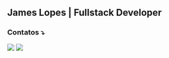 

<div>


   ## James Lopes | Fullstack Developer

     
<!--    
### Linguagens ⤵    
 <div style="display: inline_block">
     <img align="center" alt="TS" height="30" width="40" src="https://raw.githubusercontent.com/devicons/devicon/master/icons/typescript/typescript-plain.svg">
   <img align="center" alt="JS" height="30" width="40" src="https://raw.githubusercontent.com/devicons/devicon/master/icons/javascript/javascript-plain.svg">
      <img align="center" alt="PHP" height="30" width="40" src="https://raw.githubusercontent.com/devicons/devicon/master/icons/php/php-original.svg">
 </div> <br>
 
### Front-End ⤵  
  <div style="display: inline_block">
  <img align="center" alt="HTML" height="30" width="40" src="https://raw.githubusercontent.com/devicons/devicon/master/icons/html5/html5-original.svg">
  <img align="center" alt="CSS" height="30" width="40" src="https://raw.githubusercontent.com/devicons/devicon/master/icons/css3/css3-original.svg">
  

  <img align="center" alt="React" height="30" width="40" src="https://raw.githubusercontent.com/devicons/devicon/1119b9f84c0290e0f0b38982099a2bd027a48bf1/icons/react/react-original-wordmark.svg">
  <img align="center" alt="Next" height="30" width="40" src="https://raw.githubusercontent.com/devicons/devicon/1119b9f84c0290e0f0b38982099a2bd027a48bf1/icons/nextjs/nextjs-original.svg">
  <img align="center" alt="MUI" height="30" width="40" src="https://raw.githubusercontent.com/devicons/devicon/master/icons/materialui/materialui-original.svg">
    <img align="center" alt="Bootstrap" height="30" width="40" src="https://raw.githubusercontent.com/devicons/devicon/master/icons/bootstrap/bootstrap-original.svg">
      <img align="center" alt="Styled" height="30" width="40" src="https://miro.medium.com/max/318/1*7jRD5QhgARucFKvRHFxpOg.png">
    <img align="center" alt="Chakra" height="30" width="40" src="https://media.graphassets.com/91q3gAEGSh6HCrpnPgxS">
      <img align="center" alt="Figma" height="30" width="40" src="https://raw.githubusercontent.com/devicons/devicon/1119b9f84c0290e0f0b38982099a2bd027a48bf1/icons/figma/figma-original.svg">
        <img align="center" alt="Tailwind" height="70" width="60" src="https://vetores.org/d/tailwind-css.svg">
     
      
 
### Back-End ⤵  
 <div style="display: inline_block">
     <img align="center" alt="Node" height="30" width="40" src="https://raw.githubusercontent.com/devicons/devicon/master/icons/nodejs/nodejs-original.svg">
          <img align="center" alt="Express" height="30" width="40" src="https://raw.githubusercontent.com/devicons/devicon/master/icons/express/express-original.svg">
      <img align="center" alt="Postgre" height="30" width="40" src="https://raw.githubusercontent.com/devicons/devicon/master/icons/postgresql/postgresql-original.svg">
  <img align="center" alt="Mysql" height="30" width="40" src="https://raw.githubusercontent.com/devicons/devicon/1119b9f84c0290e0f0b38982099a2bd027a48bf1/icons/mysql/mysql-plain-wordmark.svg">
    <img align="center" alt="Docker" height="30" width="40" src="https://raw.githubusercontent.com/devicons/devicon/master/icons/docker/docker-original.svg">     
 </div><br>
    
   ### Mobile ⤵  
  <div style="display: inline_block">
<img align="center" alt="ReactNative" height="30" width="40" src="https://www.datocms-assets.com/45470/1631026680-logo-react-native.png">
       <img align="center" alt="TS" height="30" width="40" src="https://raw.githubusercontent.com/devicons/devicon/master/icons/flutter/flutter-original.svg"> 
    </div> <br>
     

    
 
### Controle de Versão ⤵  
 <div style="display: inline_block">
   <img align="center" alt="github" height="30" width="40" src="https://raw.githubusercontent.com/devicons/devicon/master/icons/github/github-original.svg">
      <img align="center" alt="github" height="30" width="40" src="https://raw.githubusercontent.com/devicons/devicon/master/icons/gitlab/gitlab-original.svg">
  <img align="center" alt="Git" height="30" width="40" src="https://raw.githubusercontent.com/devicons/devicon/master/icons/git/git-original.svg">
</div> <br>


 <div align="start">
  <a href="https://github.com/jamesllopes"><img height="180em" src="https://github-readme-stats.vercel.app/api?username=jamesllopes&show_icons=true&theme=city_lights&include_all_commits=true&count_private=true"/> 
  <img height="180em" src="https://github-readme-stats.vercel.app/api/top-langs/?username=jamesllopes&layout=compact&langs_count=7&theme=city_lights"/>
</div>    
    --> 
### Contatos  ⤵
<div> 
    <a href="https://www.linkedin.com/in/jamesllopes" target="_blank"><img src="https://img.shields.io/badge/-LinkedIn-%230077B5?style=for-the-badge&logo=linkedin&logoColor=white" target="_blank"></a> 
     <a href = "mailto:jl.jameslopes@gmail.com"><img src="https://img.shields.io/badge/-Gmail-%23333?style=for-the-badge&logo=gmail&logoColor=white" target="_blank"></a>
    </div>
    </div>
  


